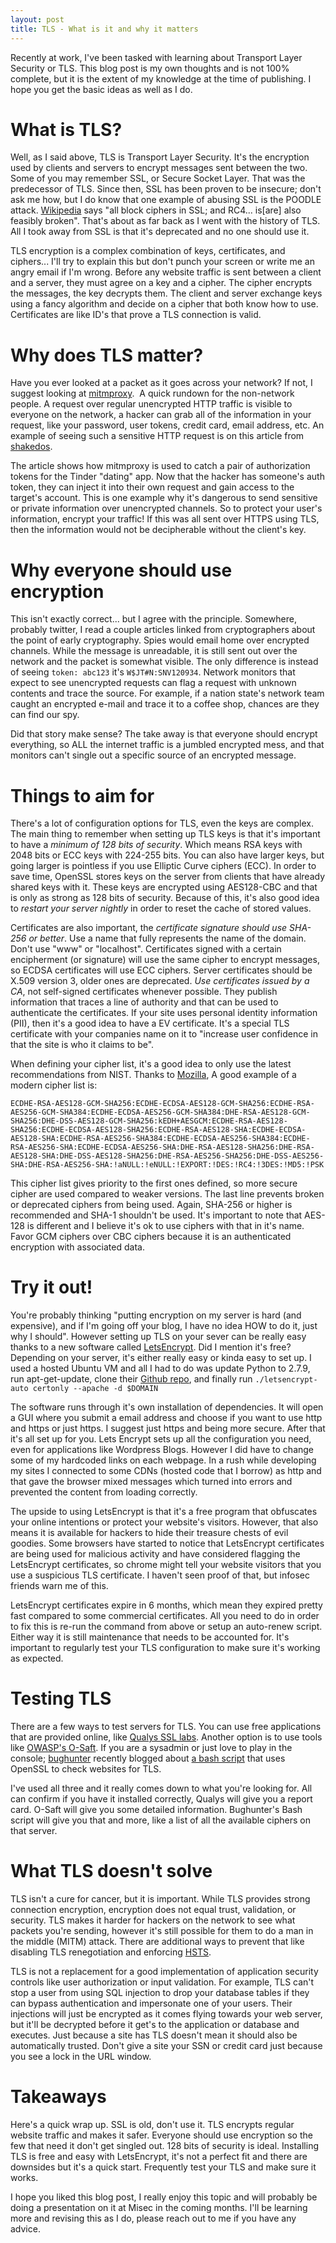 ```yaml
---
layout: post
title: TLS - What is it and why it matters
---
```

Recently at work, I've been tasked with learning about Transport Layer Security or TLS. This blog post is my own thoughts and is not 100% complete, but it is the extent of my knowledge at the time of publishing. I hope you get the basic ideas as well as I do.

# What is TLS?
Well, as I said above, TLS is Transport Layer Security. It's the encryption used by clients and servers to encrypt messages sent between the two. Some of you may remember SSL, or Secure Socket Layer. That was the predecessor of TLS. Since then, SSL has been proven to be insecure; don't ask me how, but I do know that one example of abusing SSL is the POODLE attack. [Wikipedia](https://en.wikipedia.org/wiki/Transport_Layer_Security#SSL_1.0.2C_2.0_and_3.0) says "all block ciphers in SSL; and RC4... is[are] also feasibly broken". That's about as far back as I went with the history of TLS. All I took away from SSL is that it's deprecated and no one should use it.

TLS encryption is a complex combination of keys, certificates, and ciphers... I'll try to explain this but don't punch your screen or write me an angry email if I'm wrong. Before any website traffic is sent between a client and a server, they must agree on a key and a cipher. The cipher encrypts the messages, the key decrypts them. The client and server exchange keys using a fancy algorithm and decide on a cipher that both know how to use. Certificates are like ID's that prove a TLS connection is valid.

# Why does TLS matter?
Have you ever looked at a packet as it goes across your network? If not, I suggest looking at [mitmproxy](https://mitmproxy.org/).  A quick rundown for the non-network people. A request over regular unencrypted HTTP traffic is visible to everyone on the network, a hacker can grab all of the information in your request, like your password, user tokens, credit card, email address, etc. An example of seeing such a sensitive HTTP request is on this article from [shakedos](http://www.shakedos.com/2013/Nov/23/tinder-privacy-issues.html).

The article shows how mitmproxy is used to catch a pair of authorization tokens for the Tinder "dating" app. Now that the hacker has someone's auth token, they can inject it into their own request and gain access to the target's account. This is one example why it's dangerous to send sensitive or private information over unencrypted channels. So to protect your user's information, encrypt your traffic! If this was all sent over HTTPS using TLS, then the information would not be decipherable without the client's key.

# Why everyone should use encryption
This isn't exactly correct... but I agree with the principle. Somewhere, probably twitter, I read a couple articles linked from cryptographers about the point of early cryptography. Spies would email home over encrypted channels. While the message is unreadable, it is still sent out over the network and the packet is somewhat visible. The only difference is instead of seeing `token: abc123` it's `W$JT#N:SNV120934`. Network monitors that expect to see unencrypted requests can flag a request with unknown contents and trace the source. For example, if a nation state's network team caught an encrypted e-mail and trace it to a coffee shop, chances are they can find our spy.

Did that story make sense? The take away is that everyone should encrypt everything, so ALL the internet traffic is a jumbled encrypted mess, and that monitors can't single out a specific source of an encrypted message.

# Things to aim for
There's a lot of configuration options for TLS, even the keys are complex. The main thing to remember when setting up TLS keys is that it's important to have a *minimum of 128 bits of security*. Which means RSA keys with 2048 bits or ECC keys with 224-255 bits. You can also have larger keys, but going larger is pointless if you use Elliptic Curve ciphers (ECC). In order to save time, OpenSSL stores keys on the server from clients that have already shared keys with it. These keys are encrypted using AES128-CBC and that is only as strong as 128 bits of security. Because of this, it's also good idea to *restart your server nightly* in order to reset the cache of stored values.

Certificates are also important, the *certificate signature should use SHA-256 or better*. Use a name that fully represents the name of the domain. Don't use "www" or "localhost". Certificates signed with a certain encipherment (or signature) will use the same cipher to encrypt messages, so ECDSA certificates will use ECC ciphers. Server certificates should be X.509 version 3, older ones are deprecated. *Use certificates issued by a CA*, not self-signed certificates whenever possible. They publish information that traces a line of authority and that can be used to authenticate the certificates. If your site uses personal identity information (PII), then it's a good idea to have a EV certificate. It's a special TLS certificate with your companies name on it to "increase user confidence in that the site is who it claims to be".

When defining your cipher list, it's a good idea to only use the latest recommendations from NIST. Thanks to [Mozilla](https://wiki.mozilla.org/Security/Server_Side_TLS), A good example of a modern cipher list is:

```
ECDHE-RSA-AES128-GCM-SHA256:ECDHE-ECDSA-AES128-GCM-SHA256:ECDHE-RSA-AES256-GCM-SHA384:ECDHE-ECDSA-AES256-GCM-SHA384:DHE-RSA-AES128-GCM-SHA256:DHE-DSS-AES128-GCM-SHA256:kEDH+AESGCM:ECDHE-RSA-AES128-SHA256:ECDHE-ECDSA-AES128-SHA256:ECDHE-RSA-AES128-SHA:ECDHE-ECDSA-AES128-SHA:ECDHE-RSA-AES256-SHA384:ECDHE-ECDSA-AES256-SHA384:ECDHE-RSA-AES256-SHA:ECDHE-ECDSA-AES256-SHA:DHE-RSA-AES128-SHA256:DHE-RSA-AES128-SHA:DHE-DSS-AES128-SHA256:DHE-RSA-AES256-SHA256:DHE-DSS-AES256-SHA:DHE-RSA-AES256-SHA:!aNULL:!eNULL:!EXPORT:!DES:!RC4:!3DES:!MD5:!PSK
```

This cipher list gives priority to the first ones defined, so more secure cipher are used compared to weaker versions. The last line prevents broken or deprecated ciphers from being used. Again, SHA-256 or higher is recommended and SHA-1 shouldn't be used. It's important to note that AES-128 is different and I believe it's ok to use ciphers with that in it's name. Favor GCM ciphers over CBC ciphers because it is an authenticated encryption with associated data.

# Try it out!
You're probably thinking "putting encryption on my server is hard (and expensive), and if I'm going off your blog, I have no idea HOW to do it, just why I should". However setting up TLS on your sever can be really easy thanks to a new software called [LetsEncrypt](https://letsencrypt.org/). Did I mention it's free? Depending on your server, it's either really easy or kinda easy to set up. I used a hosted Ubuntu VM and all I had to do was update Python to 2.7.9, run apt-get-update, clone their [Github repo](https://github.com/letsencrypt/letsencrypt), and finally run `./letsencrypt-auto certonly --apache -d $DOMAIN`

The software runs through it's own installation of dependencies. It will open a GUI where you submit a email address and choose if you want to use http and https or just https. I suggest just https and being more secure. After that it's all set up for you. Lets Encrypt sets up all the configuration you need, even for applications like Wordpress Blogs. However I did have to change some of my hardcoded links on each webpage. In a rush while developing my sites I connected to some CDNs (hosted code that I borrow) as http and that gave the browser mixed messages which turned into errors and prevented the content from loading correctly.

The upside to using LetsEncrypt is that it's a free program that obfuscates your online intentions or protect your website's visitors. However, that also means it is available for hackers to hide their treasure chests of evil goodies. Some browsers have started to notice that LetsEncrypt certificates are being used for malicious activity and have considered flagging the LetsEncrypt certificates, so chrome might tell your website visitors that you use a suspicious TLS certificate. I haven't seen proof of that, but infosec friends warn me of this.

LetsEncrypt certificates expire in 6 months, which mean they expired pretty fast compared to some commercial certificates. All you need to do in order to fix this is re-run the command from above or setup an auto-renew script. Either way it is still maintenance that needs to be accounted for. It's important to regularly test your TLS configuration to make sure it's working as expected.

# Testing TLS
There are a few ways to test servers for TLS. You can use free applications that are provided online, like [Qualys SSL labs](https://www.ssllabs.com). Another option is to use tools like [OWASP's O-Saft](https://www.owasp.org/index.php/O-Saft). If you are a sysadmin or just love to play in the console; [bughunter](https://twitter.com/x1622sec) recently blogged about [a bash script](http://blog.x1622.com/2016/01/openssl-bash-script-to-check-server_9.html) that uses OpenSSL to check websites for TLS.

I've used all three and it really comes down to what you're looking for. All can confirm if you have it installed correctly, Qualys will give you a report card. O-Saft will give you some detailed information. Bughunter's Bash script will give you that and more, like a list of all the available ciphers on that server.

# What TLS doesn't solve
TLS isn't a cure for cancer, but it is important. While TLS provides strong connection encryption, encryption does not equal trust, validation, or security. TLS makes it harder for hackers on the network to see what packets you're sending, however it's still possible for them to do a man in the middle (MITM) attack. There are additional ways to prevent that like disabling TLS renegotiation and enforcing [HSTS](https://en.wikipedia.org/wiki/HTTP_Strict_Transport_Security).

TLS is not a replacement for a good implementation of application security controls like user authorization or input validation. For example, TLS can't stop a user from using SQL injection to drop your database tables if they can bypass authentication and impersonate one of your users. Their injections will just be encrypted as it comes flying towards your web server, but it'll be decrypted before it get's to the application or database and executes. Just because a site has TLS doesn't mean it should also be automatically trusted. Don't give a site your SSN or credit card just because you see a lock in the URL window.

# Takeaways
Here's a quick wrap up. SSL is old, don't use it. TLS encrypts regular website traffic and makes it safer. Everyone should use encryption so the few that need it don't get singled out. 128 bits of security is ideal. Installing TLS is free and easy with LetsEncrypt, it's not a perfect fit and there are downsides but it's a quick start. Frequently test your TLS and make sure it works.

I hope you liked this blog post, I really enjoy this topic and will probably be doing a presentation on it at Misec in the coming months. I'll be learning more and revising this as I do, please reach out to me if you have any advice.
